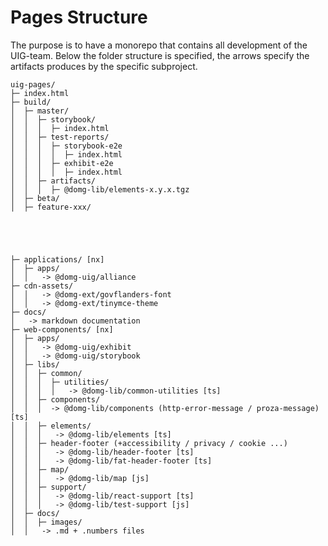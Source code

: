 # Pages Structure

The purpose is to have a monorepo that contains all development of the UIG-team.
Below the folder structure is specified, the arrows specify the artifacts produces by the specific subproject.

```
uig-pages/
├─ index.html
├─ build/
│  ├─ master/
│  │  ├─ storybook/
│  │  │  ├─ index.html
│  │  ├─ test-reports/
│  │  │  ├─ storybook-e2e
│  │  │  │  ├─ index.html
│  │  │  ├─ exhibit-e2e
│  │  │  │  ├─ index.html
│  │  ├─ artifacts/
│  │  │  ├─ @domg-lib/elements-x.y.x.tgz
│  ├─ beta/
│  ├─ feature-xxx/





├─ applications/ [nx]
│  ├─ apps/
│  │   -> @domg-uig/alliance
├─ cdn-assets/
│  │   -> @domg-ext/govflanders-font
│  │   -> @domg-ext/tinymce-theme
├─ docs/
│   -> markdown documentation 
├─ web-components/ [nx]
│  ├─ apps/
│  │   -> @domg-uig/exhibit
│  │   -> @domg-uig/storybook
│  ├─ libs/
│  │  ├─ common/
│  │  │  ├─ utilities/
│  │  │  │   -> @domg-lib/common-utilities [ts]
│  │  ├─ components/
│  │  │  -> @domg-lib/components (http-error-message / proza-message) [ts]
│  │  ├─ elements/
│  │  │   -> @domg-lib/elements [ts]
│  │  ├─ header-footer (+accessibility / privacy / cookie ...)
│  │  │   -> @domg-lib/header-footer [ts]
│  │  │   -> @domg-lib/fat-header-footer [ts]
│  │  ├─ map/
│  │  │   -> @domg-lib/map [js]
│  │  ├─ support/
│  │  │   -> @domg-lib/react-support [ts]
│  │  │   -> @domg-lib/test-support [js]
│  ├─ docs/
│  │  ├─ images/
│  │   -> .md + .numbers files
```
